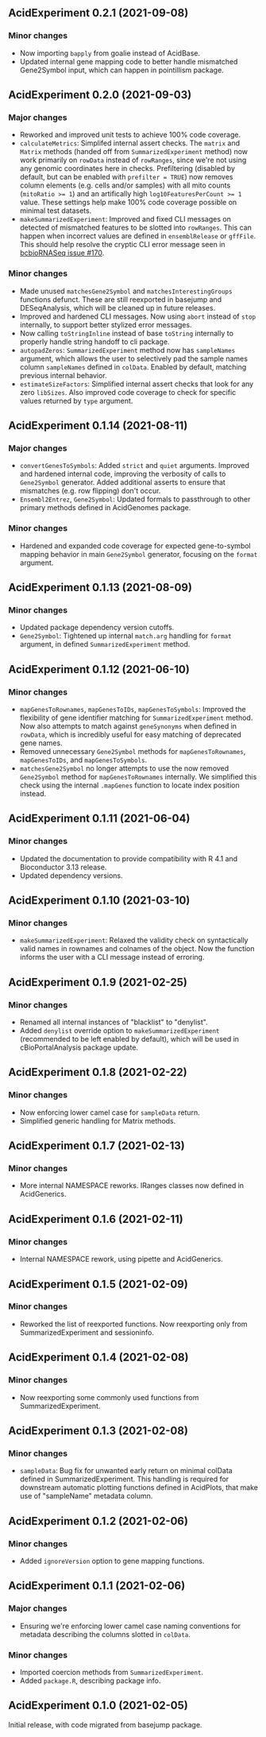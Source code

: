 ## AcidExperiment 0.2.1 (2021-09-08)

### Minor changes

- Now importing `bapply` from goalie instead of AcidBase.
- Updated internal gene mapping code to better handle mismatched Gene2Symbol
  input, which can happen in pointillism package.

## AcidExperiment 0.2.0 (2021-09-03)

### Major changes

- Reworked and improved unit tests to achieve 100% code coverage.
- `calculateMetrics`: Simplifed internal assert checks. The `matrix` and
  `Matrix` methods (handed off from `SummarizedExperiment` method) now work
  primarily on `rowData` instead of `rowRanges`, since we're not using any
  genomic coordinates here in checks. Prefiltering (disabled by default, but
  can be enabled with `prefilter = TRUE`) now removes column elements (e.g.
  cells and/or samples) with all mito counts (`mitoRatio >= 1`) and an
  artifically high `log10FeaturesPerCount >= 1` value. These settings help
  make 100% code coverage possible on minimal test datasets.
- `makeSummarizedExperiment`: Improved and fixed CLI messages on detected of
  mismatched features to be slotted into `rowRanges`. This can happen when
  incorrect values are defined in `ensemblRelease` or `gffFile`. This should
  help resolve the cryptic CLI error message seen in
  [bcbioRNASeq issue #170](https://github.com/hbc/bcbioRNASeq/issues/170).

### Minor changes

- Made unused `matchesGene2Symbol` and `matchesInterestingGroups` functions
  defunct. These are still reexported in basejump and DESeqAnalysis, which will
  be cleaned up in future releases.
- Improved and hardened CLI messages. Now using `abort` instead of `stop`
  internally, to support better stylized error messages.
- Now calling `toStringInline` instead of base `toString` internally to
  properly handle string handoff to cli package.
- `autopadZeros`: `SummarizedExperiment` method now has `sampleNames` argument,
  which allows the user to selectively pad the sample names column `sampleNames`
  defined in `colData`. Enabled by default, matching previous internal behavior.
- `estimateSizeFactors`: Simplified internal assert checks that look for any
  zero `libSizes`. Also improved code coverage to check for specific values
  returned by `type` argument.

## AcidExperiment 0.1.14 (2021-08-11)

### Major changes

- `convertGenesToSymbols`: Added `strict` and `quiet` arguments. Improved and
  hardened internal code, improving the verbosity of calls to `Gene2Symbol`
  generator. Added additional asserts to ensure that mismatches (e.g. row
  flipping) don't occur.
- `Ensembl2Entrez`, `Gene2Symbol`: Updated formals to passthrough to other
  primary methods defined in AcidGenomes package.

### Minor changes

- Hardened and expanded code coverage for expected gene-to-symbol mapping
  behavior in main `Gene2Symbol` generator, focusing on the `format` argument.

## AcidExperiment 0.1.13 (2021-08-09)

### Minor changes

- Updated package dependency version cutoffs.
- `Gene2Symbol`: Tightened up internal `match.arg` handling for `format`
  argument, in defined `SummarizedExperiment` method.

## AcidExperiment 0.1.12 (2021-06-10)

### Minor changes

- `mapGenesToRownames`, `mapGenesToIDs`, `mapGenesToSymbols`: Improved the
  flexibility of gene identifier matching for `SummarizedExperiment` method.
  Now also attempts to match against `geneSynonyms` when defined in `rowData`,
  which is incredibly useful for easy matching of deprecated gene names.
- Removed unnecessary `Gene2Symbol` methods for `mapGenesToRownames`,
  `mapGenesToIDs`, and `mapGenesToSymbols`.
- `matchesGene2Symbol` no longer attempts to use the now removed `Gene2Symbol`
  method for `mapGenesToRownames` internally. We simplified this check using
  the internal `.mapGenes` function to locate index position instead.

## AcidExperiment 0.1.11 (2021-06-04)

### Minor changes

- Updated the documentation to provide compatibility with R 4.1 and Bioconductor
  3.13 release.
- Updated dependency versions.

## AcidExperiment 0.1.10 (2021-03-10)

### Minor changes

- `makeSummarizedExperiment`: Relaxed the validity check on syntactically
  valid names in rownames and colnames of the object. Now the function
  informs the user with a CLI message instead of erroring.

## AcidExperiment 0.1.9 (2021-02-25)

### Minor changes

- Renamed all internal instances of "blacklist" to "denylist".
- Added `denylist` override option to `makeSummarizedExperiment`
  (recommended to be left enabled by default), which will be used in
  cBioPortalAnalysis package update.

## AcidExperiment 0.1.8 (2021-02-22)

### Minor changes

- Now enforcing lower camel case for `sampleData` return.
- Simplified generic handling for Matrix methods.

## AcidExperiment 0.1.7 (2021-02-13)

### Minor changes

- More internal NAMESPACE reworks. IRanges classes now defined in AcidGenerics.

## AcidExperiment 0.1.6 (2021-02-11)

### Minor changes

- Internal NAMESPACE rework, using pipette and AcidGenerics.

## AcidExperiment 0.1.5 (2021-02-09)

### Minor changes

- Reworked the list of reexported functions. Now reexporting only from
  SummarizedExperiment and sessioninfo.

## AcidExperiment 0.1.4 (2021-02-08)

### Minor changes

- Now reexporting some commonly used functions from SummarizedExperiment.

## AcidExperiment 0.1.3 (2021-02-08)

### Minor changes

- `sampleData`: Bug fix for unwanted early return on minimal colData defined
  in SummarizedExperiment. This handling is required for downstream automatic
  plotting functions defined in AcidPlots, that make use of "sampleName"
  metadata column.

## AcidExperiment 0.1.2 (2021-02-06)

### Minor changes

- Added `ignoreVersion` option to gene mapping functions.

## AcidExperiment 0.1.1 (2021-02-06)

### Major changes

- Ensuring we're enforcing lower camel case naming conventions for metadata
  describing the columns slotted in `colData`.

### Minor changes

- Imported coercion methods from `SummarizedExperiment`.
- Added `package.R`, describing package info.

## AcidExperiment 0.1.0 (2021-02-05)

Initial release, with code migrated from basejump package.

